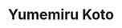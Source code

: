 --- 
title: "Yumemiru Koto"
publishdate: "2019-5-8T16:48:46+02:00"
src: "https://365manga.net/manga/yumemiru-koto"
image: "https://data.365manga.net/images/thumbnails/19419-yumemiru-koto.jpg"
description: "From Aerandria Scans: Princess Olga has been putting off her marriage for a long time by setting her suitors to impossible tasks and requiring rare gifts. What she loves most of all are magic objects and one day she discovers a bracelet which allows her to slip into a different world. That world seems to be very different from hers, but it turns out she had more in common with…"
---